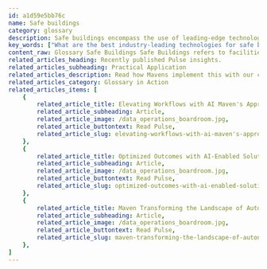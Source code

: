 ```yaml
---
id: a1d59e5bb76c
name: Safe buildings
category: glossary
description: Safe buildings encompass the use of leading-edge technologies and proactive measures within a unified strategy to enhance the health, safety, and efficiency of building environments for occupants and visitors, ensuring adaptability and boosting business productivity while upholding rigorous safety standards.
key_words: ["What are the best industry-leading technologies for safe buildings?", "How to ensure health and safety in office buildings using AI?", "What is the role of machine learning in creating safe buildings?", "What are the proactive practices for maintaining building safety?", "How do data analytics improve safety measures in buildings?", "What strategies ensure rapid adaptability for safe office buildings post-pandemic?", "How can technology streamline pandemic-initiated safety programs in buildings?", "What are the benefits of implementing a comprehensive safety strategy in buildings?", "How to maintain operational efficiency with health and safety protocols in buildings?", "What data privacy controls are important for safe building management?"]
content_raw: Glossary Safe Buildings Safe Buildings refers to facilities that utilised industry-leading technologies and proactive practices, designed to ensure the health and safety of employees, clients, and visitors. These measures are integrated into an overarching, comprehensive strategy aimed at making our buildings safer and more efficient. Here at Maven Technologies, we recognise that a well-defined plan for safe buildings can streamline and consolidate multiple pandemic-initiated programs. This holistic approach results in the creation of buildings that are not only safe but rapidly adaptive in response to changing circumstances. When implemented correctly, a robust strategy for safe buildings offer multifaceted benefits to businesses. They are instrumental in propelling companies to re-attain pre-pandemic levels of productivity and revenue while strictly maintaining safety measures. These strategies are proactively designed to instantly flag potential threats or exposure to pathogens within the building premises. Furthermore, clear and transparent safety metrics can be shared, which helps to bolster confidence among both employees and customers while giving an overall sense of security. Efficient management and meticulous monitoring of health and safety protocols are made feasible with these advanced approaches, resulting in significant operational efficiency. Safe buildings equate to proactive risk management. Leveraging the power of data analytics, potential liabilities are quickly identified and mitigation strategies are promptly put in place, giving organizations greater flexibility in managing unforeseen challenges. Furthermore, with enhanced data privacy controls and a keen focus on compliance with international standards, businesses can continue their operations with increased confidence and peace of mind. In the increasingly complex world of business, Maven Technologies stands at the forefront of technological innovation and integration, delivering value at scale. Unlock the power of modern technology and see your business thrive with the help of our experienced professionals. Trust in our expertise to guide you to safer, more productive operations.
related_articles_heading: Recently published Pulse insights.
related_articles_subheading: Practical Application
related_articles_description: Read how Mavens implement this with our clients.
related_articles_category: Glossary in Action
related_articles_items: [
	{
		related_article_title: Elevating Workflows with AI Maven's Approach,
		related_article_subheading: Article,
		related_article_image: /data_operations_boardroom.jpg,
		related_article_buttontext: Read Pulse,
		related_article_slug: elevating-workflows-with-ai-maven's-approach
	},
	{
		related_article_title: Optimized Outcomes with AI-Enabled Solutions,
		related_article_subheading: Article,
		related_article_image: /data_operations_boardroom.jpg,
		related_article_buttontext: Read Pulse,
		related_article_slug: optimized-outcomes-with-ai-enabled-solutions
	},
	{
		related_article_title: Maven Transforming the Landscape of Autonomous Vehicles,
		related_article_subheading: Article,
		related_article_image: /data_operations_boardroom.jpg,
		related_article_buttontext: Read Pulse,
		related_article_slug: maven-transforming-the-landscape-of-autonomous-vehicles
	},
]
---
```

